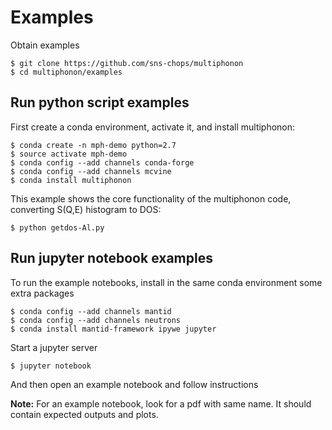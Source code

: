 # Examples

Obtain examples

    $ git clone https://github.com/sns-chops/multiphonon
    $ cd multiphonon/examples

## Run python script examples

First create a conda environment, activate it, and install multiphonon:

    $ conda create -n mph-demo python=2.7
    $ source activate mph-demo
    $ conda config --add channels conda-forge
    $ conda config --add channels mcvine
    $ conda install multiphonon

This example shows the core functionality of the multiphonon code,
converting S(Q,E) histogram to DOS:

    $ python getdos-Al.py


## Run jupyter notebook examples

To run the example notebooks, install in the same conda environment some extra packages

    $ conda config --add channels mantid
    $ conda config --add channels neutrons
    $ conda install mantid-framework ipywe jupyter

Start a jupyter server

    $ jupyter notebook
    
And then open an example notebook and follow instructions

**Note:** For an example notebook, look for a pdf with same name. It should contain expected outputs and plots.
